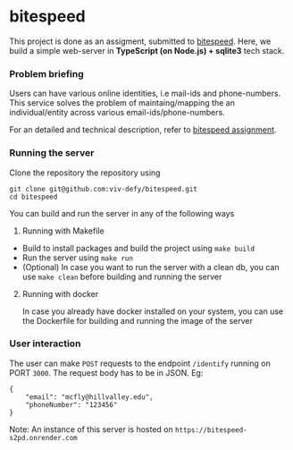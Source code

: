 # bitespeed

This project is done as an assigment, submitted to [bitespeed](https://www.bitespeed.co/). Here, we build a simple web-server in **TypeScript (on Node.js) + sqlite3** tech stack.

### Problem briefing

Users can have various online identities, i.e mail-ids and phone-numbers. This service solves the problem of maintaing/mapping the an individual/entity across various email-ids/phone-numbers.

For an detailed and technical description, refer to [bitespeed assignment](https://bitespeed.notion.site/Bitespeed-Backend-Task-Identity-Reconciliation-53392ab01fe149fab989422300423199).

### Running the server

Clone the repository the repository using

```
git clone git@github.com:viv-defy/bitespeed.git
cd bitespeed
```

You can build and run the server in any of the following ways

1. Running with Makefile

- Build to install packages and build the project using `make build`
- Run the server using `make run`
- (Optional) In case you want to run the server with a clean db, you can use `make clean` before building and running the server

2. Running with docker

   In case you already have docker installed on your system, you can use the Dockerfile for building and running the image of the server

### User interaction

The user can make `POST` requests to the endpoint `/identify` running on PORT `3000`. The request body has to be in JSON. Eg:

```
{
	"email": "mcfly@hillvalley.edu",
	"phoneNumber": "123456"
}
```

Note: An instance of this server is hosted on `https://bitespeed-s2pd.onrender.com`

